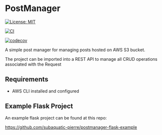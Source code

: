 # PostManager

[![License: MIT](https://img.shields.io/badge/license-MIT-blue)](https://github.com/subaquatic-pierre/postmanager/blob/main/LICENSE)

[![CI](https://github.com/subaquatic-pierre/postmanager/actions/workflows/ci.yml/badge.svg)](https://github.com/subaquatic-pierre/postmanager/actions/workflows/ci.yml)

[![codecov](https://codecov.io/gh/subaquatic-pierre/postmanager/branch/main/graph/badge.svg?token=lQUanTQKRO)](https://codecov.io/gh/subaquatic-pierre/postmanager)

A simple post manager for managing posts hosted on AWS S3 bucket.

The project can be imported into a REST API to manage all CRUD operations associated with the Request

## Requirements

- AWS CLI installed and configured

## Example Flask Project

An example flask project can be found at this repo:

<https://github.com/subaquatic-pierre/postmanager-flask-example>
